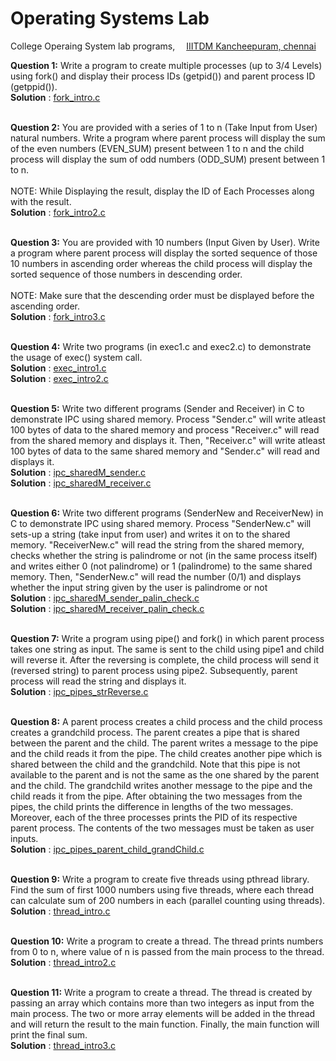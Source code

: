 # Operating Systems Lab
College Operaing System lab programs, &emsp;[IIITDM Kancheepuram, chennai](http://www.iiitdm.ac.in)

**Question 1:** 
Write a program to create multiple processes (up to 3/4 Levels) using fork() and display their process IDs (getpid()) and parent process ID (getppid()).<br>
**Solution** : [fork_intro.c](https://github.com/datvi-031/Operating_systems_lab/blob/main/fork_intro.c) <br><br>

**Question 2:** 
You are provided with a series of 1 to n (Take Input from User) natural numbers. Write a program where parent process will display the sum of the even numbers (EVEN_SUM) present between 1 to n and the child process will display the sum of odd numbers (ODD_SUM) present between 1 to n.<br><br>
NOTE: While Displaying the result, display the ID of Each Processes along with the result.<br>
**Solution** : [fork_intro2.c](https://github.com/datvi-031/Operating_systems_lab/blob/main/fork_intro2.c) <br><br>

**Question 3:** 
You are provided with 10 numbers (Input Given by User). Write a program where parent process will display the sorted sequence of those 10 numbers in ascending order whereas the child process will display the sorted sequence of those numbers in descending order.<br><br>
NOTE: Make sure that the descending order must be displayed before the ascending order.
<br>
**Solution** : [fork_intro3.c](https://github.com/datvi-031/Operating_systems_lab/blob/main/fork_intro3.c) <br><br>

**Question 4:** 
Write two programs (in exec1.c and exec2.c) to demonstrate the usage of exec() system call.
<br>
**Solution** : [exec_intro1.c](https://github.com/datvi-031/Operating_systems_lab/blob/main/exec_intro1.c) <br>
**Solution** : [exec_intro2.c](https://github.com/datvi-031/Operating_systems_lab/blob/main/exec_intro2.c) <br><br>

**Question 5:** 
Write two different programs (Sender and Receiver) in C to demonstrate IPC using shared memory. Process "Sender.c" will write atleast 100 bytes of data to the shared memory and process "Receiver.c" will read from the shared memory and displays it. Then, "Receiver.c" will write atleast 100 bytes of data to the same shared memory and  "Sender.c" will read and displays it. 
<br>
**Solution** : [ipc_sharedM_sender.c](https://github.com/datvi-031/Operating_systems_lab/blob/main/ipc_sharedM_sender.c) <br>
**Solution** : [ipc_sharedM_receiver.c](https://github.com/datvi-031/Operating_systems_lab/blob/main/ipc_sharedM_receiver.c) <br><br>

**Question 6:** 
Write two different programs (SenderNew and ReceiverNew) in C to demonstrate IPC using shared memory. 
Process "SenderNew.c" will sets-up a string (take input from user) and writes it on to the shared memory. 
"ReceiverNew.c" will read the string from the shared memory, checks whether the string is palindrome or not (in the same process itself) and writes either 0 (not palindrome) or 1 (palindrome) to the same shared memory. 
Then, "SenderNew.c" will read the number (0/1) and displays whether the input string given by the user is palindrome or not
<br>
**Solution** : [ipc_sharedM_sender_palin_check.c](https://github.com/datvi-031/Operating_systems_lab/blob/main/ipc_sharedM_sender_palin_check.c) <br>
**Solution** : [ipc_sharedM_receiver_palin_check.c](https://github.com/datvi-031/Operating_systems_lab/blob/main/ipc_sharedM_receiver_palin_check.c) <br><br>

**Question 7:** 
Write a program using pipe() and fork() in which parent process takes one string as input. The same is sent to the child using pipe1 and child will reverse it. After the reversing is complete, the child process will send it (reversed string) to parent process using pipe2. Subsequently, parent process will read the string and displays it.
<br>
**Solution** : [ipc_pipes_strReverse.c](https://github.com/datvi-031/Operating_systems_lab/blob/main/ipc_pipes_strReverse.c) <br><br>

**Question 8:** 
A parent process creates a child process and the child process creates a grandchild process. The parent creates a pipe that is shared between the parent and the child. The parent writes a message to the pipe and the child reads it from the pipe. The child creates another pipe which is shared between the child and the grandchild. Note that this pipe is not available to the parent and is not the same as the one shared by the parent and the child. The grandchild writes another message to the pipe and the child reads it from the pipe. After obtaining the two messages from the pipes, the child prints the difference in lengths of the two messages. Moreover, each of the three processes prints the PID of its respective parent process. The contents of the two messages must be taken as user inputs.
<br>
**Solution** : [ipc_pipes_parent_child_grandChild.c](https://github.com/datvi-031/Operating_systems_lab/blob/main/ipc_pipes_parent_child_grandChild.c) <br><br>

**Question 9:** 
Write a program to create five threads using pthread library. Find the sum of first 1000 numbers using five threads, where each thread can calculate sum of 200 numbers in each (parallel counting using threads).
<br>
**Solution** : [thread_intro.c](https://github.com/datvi-031/Operating_systems_lab/blob/main/thread_intro.c) <br><br>

**Question 10:** 
Write a program to create a thread. The thread prints numbers from 0 to n, where value of n is passed from the main process to the thread.
<br>
**Solution** : [thread_intro2.c](https://github.com/datvi-031/Operating_systems_lab/blob/main/thread_intro2.c) <br><br>

**Question 11:** 
Write a program to create a thread. The thread is created by passing an array which contains more than two integers as input from the main process. The two or more array elements will be added in the thread and will return the result to the main function. Finally, the main function will print the final sum.
<br>
**Solution** : [thread_intro3.c](https://github.com/datvi-031/Operating_systems_lab/blob/main/thread_intro3.c) <br><br>
